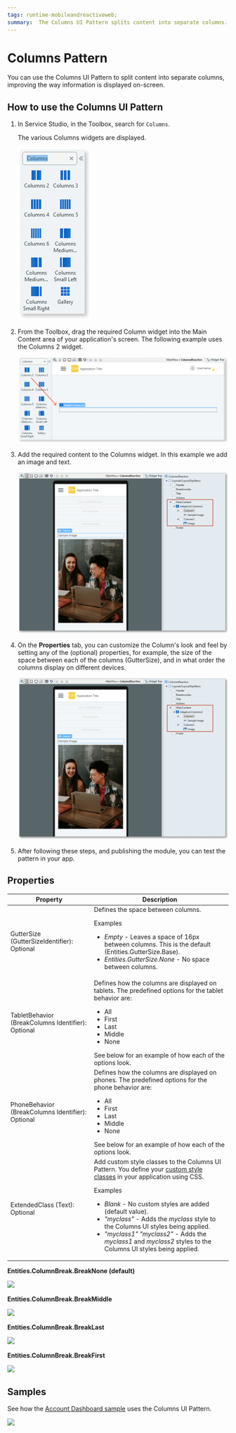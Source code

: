 ```yaml
---
tags: runtime-mobileandreactiveweb;  
summary:  The Columns UI Pattern splits content into separate columns.
---
```


# Columns Pattern

You can use the Columns UI Pattern to split content into separate columns, improving the way information is displayed on-screen. <!--You can configure the behavior using the properties. They will define how columns will stack in different devices. This is ideal to improve the way information is displayed across  different devices. You can use this pattern to display a list of elements side by side, with a different number of items per row on different devices. -->

<!-- The following is a preview of the different ways content can be split into columns:

![](images/Column_columns.png)-->

## How to use the Columns UI Pattern

1. In Service Studio, in the Toolbox, search for `Columns`.

    The various Columns widgets are displayed. 

    ![](images/columnsmob-image-1.png)

1. From the Toolbox, drag the required Column widget into the Main Content area of your application's screen. The following example uses the Columns 2 widget.

      ![](images/columnsmob-image-3.png)

1. Add the required content to the Columns widget. In this example we add an image and text.

    ![](images/columnsmob-image-4.png)

1. On the **Properties** tab, you can customize the Column's look and feel by setting any of the (optional) properties, for example, the size of the space between each of the columns (GutterSize), and in what order the columns display on different devices. 

     ![](images/columnsmob-image-4.png)

1. After following these steps, and publishing the module, you can test the pattern in your app. 

## Properties

**Property** |  **Description** |  
---|---
GutterSize (GutterSizeIdentifier): Optional  | Defines the space between columns. <p>Examples</p><ul><li>_Empty_ - Leaves a space of 16px between columns. This is the default (Entities.GutterSize.Base). </li><li>_Entities.GutterSize.None_ - No space between columns.</li></ul>
TabletBehavior (BreakColumns Identifier): Optional  |  Defines how the columns are displayed on tablets. The predefined options for the tablet behavior are: <ul><li>All</li><li>First</li><li>Last</li><li>Middle</li><li>None</li></ul> See below for an example of how each of the options look.
PhoneBehavior (BreakColumns Identifier): Optional |  Defines how the columns are displayed on phones. The predefined options for the phone behavior are: <ul><li>All</li><li>First</li><li>Last</li><li>Middle</li><li>None</li></ul>See below for an example of how each of the options look.
ExtendedClass (Text): Optional  | Add custom style classes to the Columns UI Pattern. You define your [custom style classes](../../../../develop/ui/look-feel/css.md) in your application using CSS. <p>Examples</p><ul><li>_Blank_ - No custom styles are added (default value).</li><li>_"myclass"_ - Adds the _myclass_ style to the Columns UI styles being applied.</li><li>_"myclass1" "myclass2"_ - Adds the _myclass1_ and _myclass2_ styles to the Columns UI styles being applied.</li></ul>

**Entities.ColumnBreak.BreakNone (default)**

![](images/Column_break_none.png)  

**Entities.ColumnBreak.BreakMiddle**

![](images/Column_break_middle.png)

**Entities.ColumnBreak.BreakLast**

![](images/Column_break_last.png)

**Entities.ColumnBreak.BreakFirst**

![](images/Column_break_first.png)

## Samples

See how the [Account Dashboard sample](https://silkui.outsystems.com/Samples_Mobile.aspx#Mobile_Details-Samples_AccountDashboard) uses the Columns UI Pattern.

![](images/Sample_Account_Dashboard.png)
